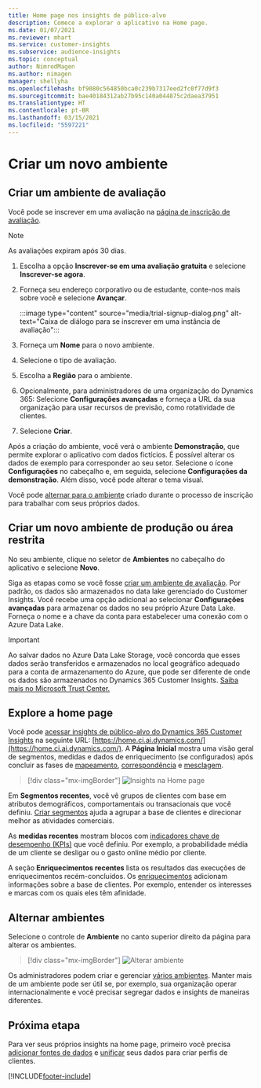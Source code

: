 ```yaml
---
title: Home page nos insights de público-alvo
description: Comece a explorar o aplicativo na Home page.
ms.date: 01/07/2021
ms.reviewer: mhart
ms.service: customer-insights
ms.subservice: audience-insights
ms.topic: conceptual
author: NimrodMagen
ms.author: nimagen
manager: shellyha
ms.openlocfilehash: bf9080c564850bca0c239b7317eed2fc0f77d9f3
ms.sourcegitcommit: bae40184312ab27b95c140a044875c2daea37951
ms.translationtype: HT
ms.contentlocale: pt-BR
ms.lasthandoff: 03/15/2021
ms.locfileid: "5597221"
---
```

# <a name="create-a-new-environment"></a>Criar um novo ambiente

## <a name="create-a-trial-environment"></a>Criar um ambiente de avaliação

Você pode se inscrever em uma avaliação na [página de inscrição de avaliação](https://dynamics.microsoft.com/get-started/free-trial/?appname=customerinsights). 

> [!NOTE]
> As avaliações expiram após 30 dias.

1. Escolha a opção **Inscrever-se em uma avaliação gratuita** e selecione **Inscrever-se agora**.

1. Forneça seu endereço corporativo ou de estudante, conte-nos mais sobre você e selecione **Avançar**.

   :::image type="content" source="media/trial-signup-dialog.png" alt-text="Caixa de diálogo para se inscrever em uma instância de avaliação":::

1. Forneça um **Nome** para o novo ambiente. 

1. Selecione o tipo de avaliação.

1. Escolha a **Região** para o ambiente.

1. Opcionalmente, para administradores de uma organização do Dynamics 365: Selecione **Configurações avançadas** e forneça a URL da sua organização para usar recursos de previsão, como rotatividade de clientes.

1. Selecione **Criar**. 

Após a criação do ambiente, você verá o ambiente **Demonstração**, que permite explorar o aplicativo com dados fictícios. É possível alterar os dados de exemplo para corresponder ao seu setor. Selecione o ícone **Configurações** no cabeçalho e, em seguida, selecione **Configurações da demonstração**. Além disso, você pode alterar o tema visual. 

Você pode [alternar para o ambiente](#switch-environments) criado durante o processo de inscrição para trabalhar com seus próprios dados.

## <a name="create-a-new-production-or-sandbox-environment"></a>Criar um novo ambiente de produção ou área restrita

No seu ambiente, clique no seletor de **Ambientes** no cabeçalho do aplicativo e selecione **Novo**.

Siga as etapas como se você fosse [criar um ambiente de avaliação](#create-a-trial-environment). Por padrão, os dados são armazenados no data lake gerenciado do Customer Insights. Você recebe uma opção adicional ao selecionar **Configurações avançadas** para armazenar os dados no seu próprio Azure Data Lake. Forneça o nome e a chave da conta para estabelecer uma conexão com o Azure Data Lake. 

> [!IMPORTANT]
> Ao salvar dados no Azure Data Lake Storage, você concorda que esses dados serão transferidos e armazenados no local geográfico adequado para a conta de armazenamento do Azure, que pode ser diferente de onde os dados são armazenados no Dynamics 365 Customer Insights.  [Saiba mais no Microsoft Trust Center.](https://www.microsoft.com/trust-center)

## <a name="explore-the-home-page"></a>Explore a home page

Você pode [acessar insights de público-alvo do Dynamics 365 Customer Insights](https://home.ci.ai.dynamics.com/) na seguinte URL: [https://home.ci.ai.dynamics.com/](https://home.ci.ai.dynamics.com/).
A **Página Inicial** mostra uma visão geral de segmentos, medidas e dados de enriquecimento (se configurados) após concluir as fases de [mapeamento](map-entities.md), [correspondência](match-entities.md) e [mesclagem](merge-entities.md).

> [!div class="mx-imgBorder"] 
> ![Insights na Home page](media/home-page-insights.png "Insights na Home page")

Em **Segmentos recentes**, você vê grupos de clientes com base em atributos demográficos, comportamentais ou transacionais que você definiu. [Criar segmentos](segments.md) ajuda a agrupar a base de clientes e direcionar melhor as atividades comerciais.

As **medidas recentes** mostram blocos com [indicadores chave de desempenho (KPIs)](measures.md) que você definiu. Por exemplo, a probabilidade média de um cliente se desligar ou o gasto online médio por cliente.

A seção **Enriquecimentos recentes** lista os resultados das execuções de enriquecimentos recém-concluídos. Os [enriquecimentos](enrichment-hub.md) adicionam informações sobre a base de clientes. Por exemplo, entender os interesses e marcas com os quais eles têm afinidade.

## <a name="switch-environments"></a>Alternar ambientes

Selecione o controle de **Ambiente** no canto superior direito da página para alterar os ambientes.

> [!div class="mx-imgBorder"] 
> ![Alterar ambiente](media/home-page-environment-switcher.png "Alterar ambiente")

Os administradores podem criar e gerenciar [vários ambientes](manage-environments.md). Manter mais de um ambiente pode ser útil se, por exemplo, sua organização operar internacionalmente e você precisar segregar dados e insights de maneiras diferentes.

## <a name="next-step"></a>Próxima etapa

Para ver seus próprios insights na home page, primeiro você precisa [adicionar fontes de dados](data-sources.md) e [unificar](data-unification.md) seus dados para criar perfis de clientes.


[!INCLUDE[footer-include](../includes/footer-banner.md)]